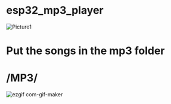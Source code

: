 # esp32_mp3_player
![Picture1](https://user-images.githubusercontent.com/112551307/206854240-9d40d1b2-8f4f-4077-bfad-4edda1b14be3.png)

# Put the songs in the mp3 folder
# /MP3/
![ezgif com-gif-maker](https://user-images.githubusercontent.com/112551307/206855992-b85bdb00-48f1-45fb-808b-6d9a8f73bbed.gif)
